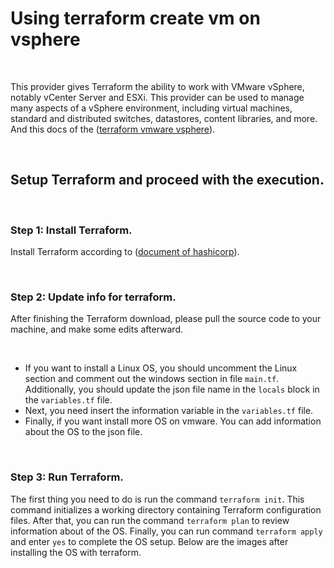 # Using terraform create vm on vsphere

<br/>

This provider gives Terraform the ability to work with VMware vSphere, notably vCenter Server and ESXi. This provider can be used to manage many aspects of a vSphere environment, including virtual machines, standard and distributed switches, datastores, content libraries, and more. And this docs of the ([terraform vmware vsphere](https://registry.terraform.io/providers/hashicorp/vsphere/latest/docs)).

<br/>

## Setup Terraform and proceed with the execution.

<br/>

### Step 1: Install Terraform.
Install Terraform according to ([document of hashicorp](https://developer.hashicorp.com/terraform/tutorials/aws-get-started/install-cli)).

<br/>

### Step 2: Update info for terraform.
After finishing the Terraform download, please pull the source code to your machine, and make some edits afterward.

<br/>

- If you want to install a Linux OS, you should uncomment the Linux section and comment out the windows section in file `main.tf`. Additionally, you should update the json file name in the `locals` block in the `variables.tf` file.
- Next, you need insert the information variable in the `variables.tf` file.
- Finally, if you want install more OS on vmware. You can add information about the OS to the json file.

<br/>

### Step 3: Run Terraform.
The first thing you need to do is run the command `terraform init`. This command initializes a working directory containing Terraform configuration files. After that, you can run the command `terraform plan` to review information about of the OS. Finally, you can run command `terraform apply` and enter `yes` to complete the OS setup. Below are the images after installing the OS with terraform.

<br/>

<img src="">